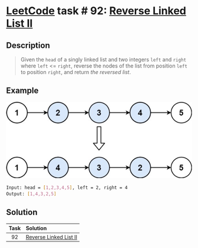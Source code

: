 # [LeetCode][leetcode] task # 92: [Reverse Linked List II][task]

Description
-----------

> Given the `head` of a singly linked list and
> two integers `left` and `right` where `left` <= `right`,
> reverse the nodes of the list from position `left` to position `right`,
> and return _the reversed list_.

Example
-------

![node.png](image/node.png)

```sh
Input: head = [1,2,3,4,5], left = 2, right = 4
Output: [1,4,3,2,5]
```

Solution
--------

| Task | Solution                           |
|:----:|:-----------------------------------|
|  92  | [Reverse Linked List II][solution] |


[leetcode]: <http://leetcode.com/>
[task]: <https://leetcode.com/problems/reverse-linked-list-ii/>
[solution]: <https://github.com/wellaxis/witalis-jkit/blob/main/module/tasks/src/main/java/com/witalis/jkit/tasks/core/task/leetcode/h1/p92/option/Practice.java>
